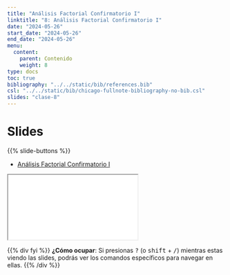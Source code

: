 ```yaml
---
title: "Análisis Factorial Confirmatorio I"
linktitle: "8: Análisis Factorial Confirmatorio I"
date: "2024-05-26"
start_date: "2024-05-26"
end_date: "2024-05-26"
menu:
  content:
    parent: Contenido
    weight: 8
type: docs
toc: true
bibliography: "../../static/bib/references.bib"
csl: "../../static/bib/chicago-fullnote-bibliography-no-bib.csl"
slides: "clase-8"
---
```


# Slides

{{% slide-buttons %}}

<ul class="nav nav-tabs" id="slide-tabs" role="tablist">
<li class="nav-item">
<a class="nav-link active" id="análisis-factorial-confirmatorio-i-tab" data-toggle="tab" href="#análisis-factorial-confirmatorio-i" role="tab" aria-controls="análisis-factorial-confirmatorio-i" aria-selected="true">Análisis Factorial Confirmatorio I</a>
</li>
</ul>

<div id="slide-tabs" class="tab-content">

<div id="análisis-factorial-confirmatorio-i" class="tab-pane fade show active" role="tabpanel" aria-labelledby="análisis-factorial-confirmatorio-i-tab">

<div class="embed-responsive embed-responsive-16by9">

<iframe class="embed-responsive-item" src="/slides/clase-8.html#1">
</iframe>

</div>

</div>

</div>

{{% div fyi %}}
**¿Cómo ocupar**: Si presionas <kbd>?</kbd> (o <kbd>shift</kbd> + <kbd>/</kbd>) mientras estas viendo las slides, podrás ver los comandos específicos para navegar en ellas.
{{% /div %}}
